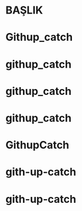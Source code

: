 # BAŞLIK 


# Githup_catch
# githup_catch
# githup_catch
# githup_catch
# GithupCatch
# gith-up-catch
# gith-up-catch
